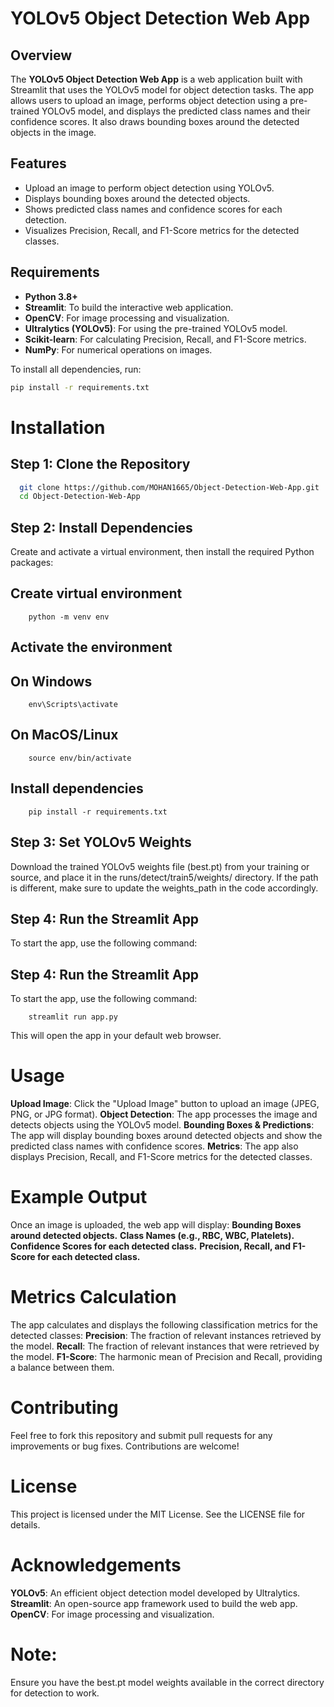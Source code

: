 # YOLOv5 Object Detection Web App

## Overview
The **YOLOv5 Object Detection Web App** is a web application built with Streamlit that uses the YOLOv5 model for object detection tasks. The app allows users to upload an image, performs object detection using a pre-trained YOLOv5 model, and displays the predicted class names and their confidence scores. It also draws bounding boxes around the detected objects in the image.

## Features
- Upload an image to perform object detection using YOLOv5.
- Displays bounding boxes around the detected objects.
- Shows predicted class names and confidence scores for each detection.
- Visualizes Precision, Recall, and F1-Score metrics for the detected classes.

## Requirements

- **Python 3.8+**
- **Streamlit**: To build the interactive web application.
- **OpenCV**: For image processing and visualization.
- **Ultralytics (YOLOv5)**: For using the pre-trained YOLOv5 model.
- **Scikit-learn**: For calculating Precision, Recall, and F1-Score metrics.
- **NumPy**: For numerical operations on images.

To install all dependencies, run:

```bash
pip install -r requirements.txt
```
# Installation
## Step 1: Clone the Repository
```bash
  git clone https://github.com/MOHAN1665/Object-Detection-Web-App.git
  cd Object-Detection-Web-App
```

## Step 2: Install Dependencies
Create and activate a virtual environment, then install the required Python packages:
## Create virtual environment
```
    python -m venv env
```
## Activate the environment
## On Windows
```
    env\Scripts\activate
```
## On MacOS/Linux
```
    source env/bin/activate
```
## Install dependencies
```
    pip install -r requirements.txt
```

## Step 3: Set YOLOv5 Weights
Download the trained YOLOv5 weights file (best.pt) from your training or source, and place it in the runs/detect/train5/weights/ directory. If the path is different, make sure to update the weights_path in the code accordingly.

## Step 4: Run the Streamlit App
To start the app, use the following command:

## Step 4: Run the Streamlit App
To start the app, use the following command:

```
    streamlit run app.py
```
This will open the app in your default web browser.

# Usage
**Upload Image**: Click the "Upload Image" button to upload an image (JPEG, PNG, or JPG format).
**Object Detection**: The app processes the image and detects objects using the YOLOv5 model.
**Bounding Boxes & Predictions**: The app will display bounding boxes around detected objects and show the predicted class names with confidence scores.
**Metrics**: The app also displays Precision, Recall, and F1-Score metrics for the detected classes.

# Example Output
Once an image is uploaded, the web app will display:
**Bounding Boxes around detected objects.**
**Class Names (e.g., RBC, WBC, Platelets).**
**Confidence Scores for each detected class.**
**Precision, Recall, and F1-Score for each detected class.**

# Metrics Calculation
The app calculates and displays the following classification metrics for the detected classes:
**Precision**: The fraction of relevant instances retrieved by the model.
**Recall**: The fraction of relevant instances that were retrieved by the model.
**F1-Score**: The harmonic mean of Precision and Recall, providing a balance between them.

# Contributing
Feel free to fork this repository and submit pull requests for any improvements or bug fixes. Contributions are welcome!

# License
This project is licensed under the MIT License. See the LICENSE file for details.

# Acknowledgements
**YOLOv5**: An efficient object detection model developed by Ultralytics.
**Streamlit**: An open-source app framework used to build the web app.
**OpenCV**: For image processing and visualization.

# Note:
Ensure you have the best.pt model weights available in the correct directory for detection to work.
